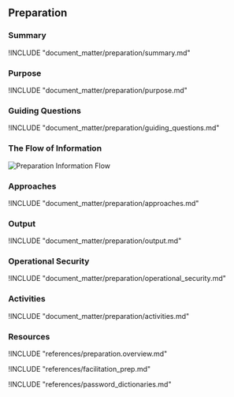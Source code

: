 
## Preparation

### Summary
!INCLUDE "document_matter/preparation/summary.md"

### Purpose
!INCLUDE "document_matter/preparation/purpose.md"

### Guiding Questions
!INCLUDE "document_matter/preparation/guiding_questions.md"

### The Flow of Information
![Preparation Information Flow](images/info_flows/preparation.svg)

### Approaches
!INCLUDE "document_matter/preparation/approaches.md"

### Output
!INCLUDE "document_matter/preparation/output.md"

### Operational Security
!INCLUDE "document_matter/preparation/operational_security.md"

### Activities
!INCLUDE "document_matter/preparation/activities.md"

### Resources
<div class="greybox">
!INCLUDE "references/preparation.overview.md"

!INCLUDE "references/facilitation_prep.md"

!INCLUDE "references/password_dictionaries.md"
</div>
